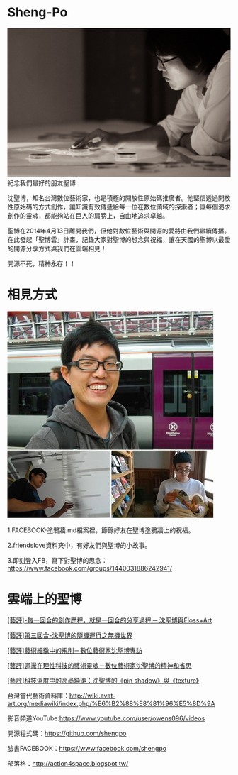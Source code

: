 Sheng-Po
========
![alt tag](https://github.com/aluanwang/Sheng-Po/blob/master/img/shengpo.jpg?raw=true)
紀念我們最好的朋友聖博

沈聖博，知名台灣數位藝術家，也是積極的開放性原始碼推廣者。他堅信透過開放性原始碼的方式創作，讓知識有效傳遞給每一位在數位領域的探索者；讓每個渴求創作的靈魂，都能夠站在巨人的肩膀上，自由地追求卓越。

聖博在2014年4月13日離開我們，但他對數位藝術與開源的愛將由我們繼續傳播。在此發起「聖博雲」計畫，記錄大家對聖博的想念與祝福，讓在天國的聖博以最愛的開源分享方式與我們在雲端相見！

開源不死，精神永存！！

相見方式
========

![alt tag](https://github.com/aluanwang/Sheng-Po/blob/master/img/%E8%80%81%E6%B1%9F.png?raw=true)

1.FACEBOOK-塗鴉牆.md檔案裡，節錄好友在聖博塗鴉牆上的祝福。

2.friendslove資料夾中，有好友們與聖博的小故事。

3.即刻登入FB，寫下對聖博的思念：https://www.facebook.com/groups/1440031886242941/


雲端上的聖博
========
[[藝評]-每一回合的創作歷程，就是一回合的分享過程 ─ 沈聖博與Floss+Art](http://www.digiarts.org.tw/chinese/Column_Content.aspx?n=1BBCBF0CF37DE2DD&p=BD4858895FF10D72&s=C7DB00800A90CF86)

[[藝評]第三回合-沈聖博的隨機運行之無機世界](http://www.digiarts.org.tw/chinese/Column_Content.aspx?n=1BBCBF0CF37DE2DD&p=BD4858895FF10D72&s=1E86D5C566F6EA19)

[[藝評]藝術細緻中的規則－數位藝術家沈聖博專訪](http://artmagazine.com.tw/ArtCritic/article401.html)

[[藝評]迴盪在理性科技的藝術靈魂－數位藝術家沈聖博的精神和省思](http://www.digiarts.org.tw/chinese/Column_Content.aspx?n=1BBCBF0CF37DE2DD&p=BD4858895FF10D72&s=A9387ACC3866DB1A)

[[藝評]科技溫度中的高尚純潔：沈聖博的《pin shadow》與《texture》](http://www.digiarts.org.tw/chinese/Column_Content.aspx?n=1BBCBF0CF37DE2DD&p=BD4858895FF10D72&s=97C5ECD69BEC29F5)


台灣當代藝術資料庫：http://wiki.avat-art.org/mediawiki/index.php/%E6%B2%88%E8%81%96%E5%8D%9A

影音頻道YouTube:https://www.youtube.com/user/owens096/videos

開源程式碼：https://github.com/shengpo

臉書FACEBOOK：https://www.facebook.com/shengpo

部落格：http://action4space.blogspot.tw/






